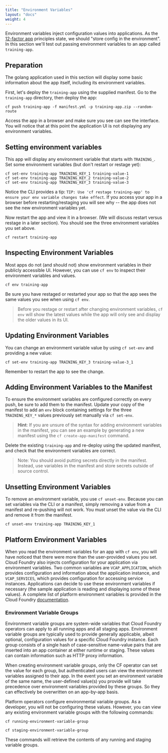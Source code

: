 ```yaml
---
title: "Environment Variables"
layout: "docs"
weight: 4
---
```


Environment variables inject configuration values into applications. As the [12-factor app](https://12factor.net/config) principles state, we should "store config in the environment". In this section we'll test out passing environment variables to an app called `training-app`.

## Preparation

The golang application used in this section will display some basic information about the app itself, including its environment variables.

First, let's deploy the `training-app` using the supplied manifest. Go to the `training-app` directory, then deploy the app:

```
cf push training-app -f manifest.yml -p training-app.zip --random-route
```

Access the app in a browser and make sure you see can see the interface. You will notice that at this point the application UI is not displaying any environment variables.

## Setting environment variables

This app will display any environment variable that starts with `TRAINING_`. Set some environment variables (but don't restart or restage yet):

```
cf set-env training-app TRAINING_KEY_1 training-value-1
cf set-env training-app TRAINING_KEY_2 training-value-2
cf set-env training-app TRAINING_KEY_3 training-value-3
```

Notice the CLI provides a tip: `TIP: Use 'cf restage training-app' to ensure your env variable changes take effect`. If you access your app in a browser before restarting/restaging you will see why -- the app does not see the new environment variables yet.

Now restart the app and view it in a browser. (We will discuss restart versus restage in a later section). You should see the three environment variables you set above.

```
cf restart training-app
```

## Inspecting Environment Variables

Most apps do not (and should not) show environment variables in their publicly accessible UI. However, you can use `cf env` to inspect their environment variables and values.

```
cf env training-app
```

Be sure you have restaged or restarted your app so that the app sees the same values you see when using `cf env`.

> Before you restage or restart after changing environment variables, `cf env` will show the latest values while the app will only see and display the older values in its UI.


## Updating Environment Variables

You can change an environment variable value by using `cf set-env` and providing a new value:

```
cf set-env training-app TRAINING_KEY_3 training-value-3_1
```

Remember to restart the app to see the change.

## Adding Environment Variables to the Manifest

To ensure the environment variables are configured correctly on every push, be sure to add them to the manifest. Update your copy of the manifest to add an `env` block containing settings for the three `TRAINING_KEY_*` values previously set manually via `cf set-env`.

> **Hint**: If you are unsure of the syntax for adding environment variables in the manifest, you can see an example by generating a new manifest using the `cf create-app-manifest` command.

Delete the existing `training-app` and re-deploy using the updated manifest, and check that the environment variables are correct.

> Note: You should avoid putting secrets directly in the manifest. Instead, use variables in the manifest and store secrets outside of source control. 

## Unsetting Environment Variables

To remove an environment variable, you use `cf unset-env`. Because you can set variables via the CLI or a manifest, simply removing a value from a manifest and re-pushing will not work. You must unset the value via the CLI and remove it from the manifest.

```
cf unset-env training-app TRAINING_KEY_1
```

## Platform Environment Variables

When you read the environment variables for an app with `cf env`, you will have noticed that there were more than the user-provided values you set. Cloud Foundry also injects configuration for your application via environment variables. Two common variables are `VCAP_APPLICATION`, which provides configuration and information about the application instance, and `VCAP_SERVICES`, which provides configuration for accessing service instances. Applications can decide to use these environment variables if necessary (the sample application is reading and displaying some of these values). A complete list of platform environment variables is provided in the Cloud Foundry [documentation](https://docs.cloudfoundry.org/devguide/deploy-apps/environment-variable.html#app-system-env).

### Environment Variable Groups

Environment variable groups are system-wide variables that Cloud Foundry operators can apply to all running apps and all staging apps. Environment variable groups are typically used to provide generally applicable, albeit optional, configuration values for a specific Cloud Foundry instance. Each group consists of a single hash of case-sensitive name-value pairs that are inserted into an app container at either runtime or staging. These values can contain information such as HTTP proxy information.

When creating environment variable groups, only the CF operator can set the value for each group, but authenticated users can view the environment variables assigned to their app. In the event you set an environment variable of the same name, the user-defined value(s) you provide will take precedence over environment variables provided by these groups. So they can effectively be overwritten on an app-by-app basis.

Platform operators configure environmental variable groups. As a developer, you will not be configuring these values. However, you can view any existing environment variable groups with the following commands:

```
cf running-environment-variable-group
```

```
cf staging-environment-variable-group
```

These commands will retrieve the contents of any running and staging variable groups.